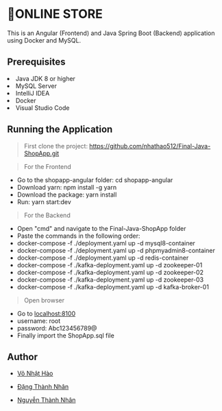 # 🛒ONLINE STORE

<p>This is an Angular (Frontend) and Java Spring Boot (Backend) application using Docker and MySQL.</p>

## Prerequisites

<li>Java JDK 8 or higher</li>
<li>MySQL Server</li>
<li>IntelliJ IDEA</li>
<li>Docker</li>
<li>Visual Studio Code</li>

## Running the Application

> First clone the project: https://github.com/nhathao512/Final-Java-ShopApp.git

> For the Frontend

* Go to the shopapp-angular folder: cd shopapp-angular
* Download yarn: npm install -g yarn
* Download the package: yarn install
* Run: yarn start:dev

> For the Backend

* Open "cmd" and navigate to the Final-Java-ShopApp folder
* Paste the commands in the following order:
* docker-compose -f ./deployment.yaml up -d mysql8-container
* docker-compose -f ./deployment.yaml up -d phpmyadmin8-container
* docker-compose -f ./deployment.yaml up -d redis-container
* docker-compose -f ./kafka-deployment.yaml up -d zookeeper-01
* docker-compose -f ./kafka-deployment.yaml up -d zookeeper-02
* docker-compose -f ./kafka-deployment.yaml up -d zookeeper-03
* docker-compose -f ./kafka-deployment.yaml up -d kafka-broker-01

> Open browser
* Go to [localhost:8100](https://localhost:8100)
* username: root
* password: Abc123456789@
* Finally import the ShopApp.sql file

## Author
* [Võ Nhật Hào](https://github.com/nhathao512)

* [Đặng Thành Nhân](https://github.com/nhandang02)

* [Nguyễn Thành Nhân](https://github.com/thanhnhanzxc)
